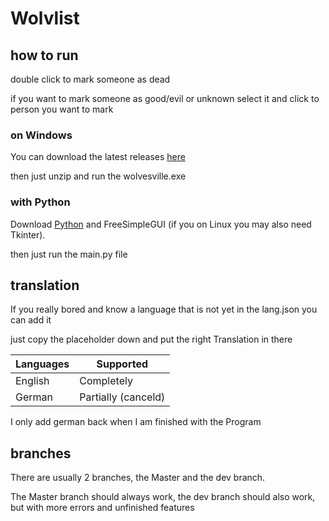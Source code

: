 # Wolvlist
## how to run 

double click to mark someone as dead

if you want to mark someone as good/evil or unknown select it and click to person you want to mark

### on Windows
You can download the latest releases [here](https://github.com/Platzhalten/Wolvesville_list/releases/latest) 

then just unzip and run the wolvesville.exe

### with Python
Download [Python](https://www.python.org/) and FreeSimpleGUI (if you on Linux you may also need Tkinter). 

then just run the main.py file

## translation
If you really bored and know a language that is not yet in the lang.json you can add it

just copy the placeholder down and put the right Translation in there

|Languages|Supported           |
|---------|--------------------|
| English | Completely         |
| German  | Partially (canceld)|

I only add german back when I am finished with the Program

## branches 
There are usually 2 branches, the Master and the dev branch. 

The Master branch should always work, the dev branch should also work, but with more errors and unfinished features

